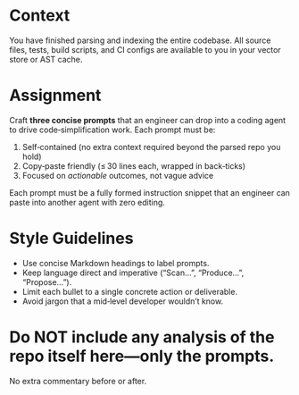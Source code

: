 # Context
You have finished parsing and indexing the entire codebase. All source files,
tests, build scripts, and CI configs are available to you in your vector store
or AST cache.

# Assignment
Craft **three concise prompts** that an engineer can drop into a coding agent
to drive code‑simplification work.  Each prompt must be:

1. Self‑contained (no extra context required beyond the parsed repo you hold)
2. Copy‑paste friendly (≤ 30 lines each, wrapped in back‑ticks)
3. Focused on *actionable* outcomes, not vague advice

Each prompt must be a fully formed instruction snippet that an
engineer can paste into another agent with zero editing.

# Style Guidelines
- Use concise Markdown headings to label prompts.
- Keep language direct and imperative (“Scan…”, “Produce…”, “Propose…”).
- Limit each bullet to a single concrete action or deliverable.
- Avoid jargon that a mid‑level developer wouldn’t know.

# Do **NOT** include any analysis of the repo itself here—only the prompts. 
No extra commentary before or after.
